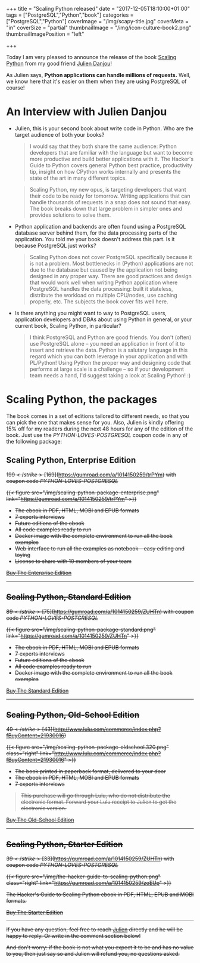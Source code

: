 +++
title = "Scaling Python released"
date = "2017-12-05T18:10:00+01:00"
tags = ["PostgreSQL","Python","book"]
categories = ["PostgreSQL","Python"]
coverImage = "/img/scapy-title.jpg"
coverMeta = "in"
coverSize = "partial"
thumbnailImage = "/img/icon-culture-book2.png"
thumbnailImagePosition = "left"

+++

Today I am very pleased to announce the release of the book [Scaling
Python](https://scaling-python.com) from my good friend [Julien
Danjou](https://julien.danjou.info/)!

As Julien says, **Python applications can handle millions of requests.**
Well, we know here that it's easier on them when they are using PostgreSQL
of course!

<!--more-->

# An Interview with Julien Danjou

  - Julien, this is your second book about write code in Python. Who are the
    target audience of both your books?

    > I would say that they both share the same audience: Python developers
    > that are familiar with the language but want to become more productive
    > and build better applications with it. The Hacker's Guide to Python
    > covers general Python best practice, productivity tip, insight on how
    > CPython works internally and presents the state of the art in many
    > different topics.
    
    > Scaling Python, my new opus, is targeting developers that want their
    > code to be ready for tomorrow. Writing applications that can handle
    > thousands of requests in a snap does not sound that easy. The book
    > breaks down that large problem in simpler ones and provides solutions
    > to solve them.
    
  - Python application and backends are often found using a PostgreSQL
    database server behind them, for the data processing parts of the
    application. You told me your book doesn't address this part. Is it
    because PostgreSQL just works?

    > Scaling Python does not cover PostgreSQL specifically because it is
    > not a problem. Most bottlenecks in (Python) applications are not due
    > to the database but caused by the application not being designed in
    > any proper way. There are good practices and design that would work
    > well when writing Python application where PostgreSQL handles the data
    > processing: built it stateless, distribute the workload on multiple
    > CPU/nodes, use caching properly, etc. The subjects the book cover fits
    > well here.

  - Is there anything you might want to way to PostgreSQL users, application
    developers and DBAs about using Python in general, or your current book,
    Scaling Python, in particular?

    > I think PostgreSQL and Python are good friends. You don't (often) use
    > PostgreSQL alone – you need an application in front of it to insert
    > and retrieve the data. Python is a salutary language in this regard
    > which you can both leverage in your application and with PL/Python!
    > Using Python the proper way and designing code that performs at large
    > scale is a challenge – so if your development team needs a hand, I'd
    > suggest taking a look at Scaling Python! :)

# Scaling Python, the packages

The book comes in a set of editions tailored to different needs, so that you
can pick the one that makes sense for you. Also, Julien is kindly offering
15% off for my readers during the next 48 hours for any of the edition of
the book. Just use the *PYTHON-LOVES-POSTGRESQL* coupon code in any of the
following package:

## Scaling Python, Enterprise Edition

<strike>$199</strike> [$169](https://gumroad.com/a/1014150259/trPYm) with
coupon code *PYTHON-LOVES-POSTGRESQL*

{{< figure src="/img/scaling-python-package-enterprise.png"
          link="https://gumroad.com/a/1014150259/trPYm" >}}

  - The ebook in PDF, HTML, MOBI and EPUB formats
  - 7 experts interviews
  - Future editions of the ebook
  - All code examples ready to run
  - Docker image with the complete environment to run all the book examples
  - Web interface to run all the examples as notebook – easy editing and toying
  - License to share with 10 members of your team

<div class="button buy">
  <a href="https://gumroad.com/a/1014150259/trPYm">Buy The Enterprise Edition</a>
</div>

<hr>

## Scaling Python, Standard Edition

<strike>$89</strike> [$75](https://gumroad.com/a/1014150259/ZUHTn) with
coupon code *PYTHON-LOVES-POSTGRESQL*

{{< figure src="/img/scaling-python-package-standard.png"
          link="https://gumroad.com/a/1014150259/ZUHTn" >}}

  - The ebook in PDF, HTML, MOBI and EPUB formats
  - 7 experts interviews
  - Future editions of the ebook
  - All code examples ready to run
  - Docker image with the complete environment to run all the book examples

<div class="button buy">
  <a href="https://gumroad.com/a/1014150259/ZUHTn">Buy The Standard Edition</a>
</div>

<hr>

## Scaling Python, Old-School Edition

<strike>$49</strike> [$43](http://www.lulu.com/commerce/index.php?fBuyContent=21930016)

{{< figure src="/img/scaling-python-package-oldschool.320.png"
         class="right"
          link="http://www.lulu.com/commerce/index.php?fBuyContent=21930016" >}}

 - The book printed in paperback format, delivered to your door
 - The ebook in PDF, HTML, MOBI and EPUB formats
 - 7 experts interviews
   
> This purchase will go through Lulu, who do not distribute the electronic
> format. Forward your Lulu receipt to Julien to get the electronic version.

<div class="button buy">
  <a href="http://www.lulu.com/commerce/index.php?fBuyContent=21930016">Buy The Old-School Edition</a>
</div>

<hr>

## Scaling Python, Starter Edition

<strike>$39</strike> [$33](https://gumroad.com/a/1014150259/ZUHTn) with
coupon code *PYTHON-LOVES-POSTGRESQL*

{{< figure src="/img/the-hacker-guide-to-scaling-python.png"
         class="right"
          link="https://gumroad.com/a/1014150259/zoEUp" >}}

The Hacker's Guide to Scaling Python ebook in PDF, HTML, EPUB and MOBI
formats.

<div class="button buy">
  <a href="https://gumroad.com/a/1014150259/zoEUp">Buy The Starter Edition</a>
</div>

<hr>

If you have any question, feel free to reach
[Julien](mailto:julien@danjou.info) directly and he will be happy to reply.
Or write in the comment section below!

And don't worry: if the book is not what you expect it to be and has no
value to you, then just say so and Julien will refund you, no questions
asked.
